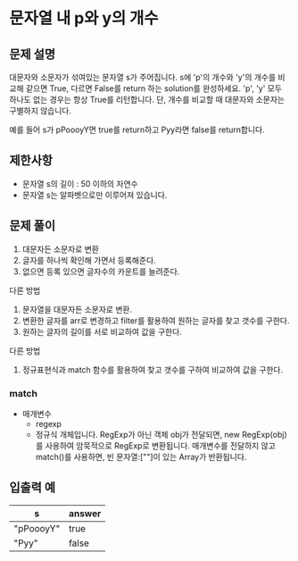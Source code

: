 # 문자열 내 p와 y의 개수

## 문제 설명
대문자와 소문자가 섞여있는 문자열 s가 주어집니다. s에 'p'의 개수와 'y'의 개수를 비교해 같으면 True, 다르면 False를 return 하는 solution를 완성하세요. 'p', 'y' 모두 하나도 없는 경우는 항상 True를 리턴합니다. 단, 개수를 비교할 때 대문자와 소문자는 구별하지 않습니다.

예를 들어 s가 pPoooyY면 true를 return하고 Pyy라면 false를 return합니다.

## 제한사항
- 문자열 s의 길이 : 50 이하의 자연수
- 문자열 s는 알파벳으로만 이루어져 있습니다.

## 문제 풀이

 1. 대문자든 소문자로 변환
 2. 글자를 하나씩 확인해 가면서 등록해준다.
 3. 없으면 등록 있으면 글자수의 카운트를 늘려준다.

다른 방법

  1. 문자열을 대문자든 소문자로 변환.
  2. 변환한 글자를 arr로 변경하고 filter를 활용하여 원하는 글자를 찾고 갯수를 구한다.
  3. 원하는 글자의 길이를 서로 비교하여 값을 구한다.

다른 방법
  1. 정규표현식과 match 함수를 활용하여 찾고 갯수를 구하여 비교하여 값을 구한다.

### match
- 매개변수
	-	regexp
    - 정규식 개체입니다.  RegExp가 아닌 객체 obj가 전달되면, new RegExp(obj)를 사용하여 암묵적으로 RegExp로 변환됩니다. 매개변수를 전달하지 않고 match()를 사용하면, 빈 문자열:[""]이 있는 Array가 반환됩니다.
## 입출력 예

|s|answer|
|---|---|
|"pPoooyY"|true|
|"Pyy"|false|